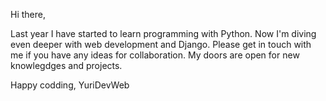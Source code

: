 Hi there,

Last year I have started to learn programming with Python. Now I'm diving even deeper with web development and Django.
Please get in touch with me if you have any ideas for collaboration. My doors are open for new knowlegdges and projects.

Happy codding,
YuriDevWeb
